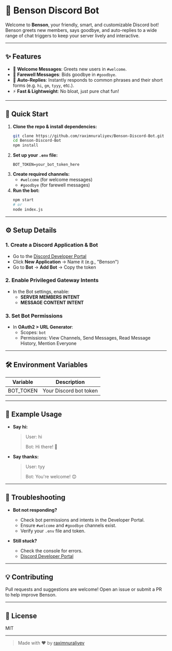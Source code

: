 # 🤖 Benson Discord Bot

Welcome to **Benson**, your friendly, smart, and customizable Discord bot! Benson greets new members, says goodbye, and auto-replies to a wide range of chat triggers to keep your server lively and interactive.

---

## ✨ Features

- 🎉 **Welcome Messages**: Greets new users in `#welcome`.
- 👋 **Farewell Messages**: Bids goodbye in `#goodbye`.
- 💬 **Auto-Replies**: Instantly responds to common phrases and their short forms (e.g. `hi`, `gm`, `tyyy`, etc.).
- ⚡ **Fast & Lightweight**: No bloat, just pure chat fun!

---

## 🚀 Quick Start

1. **Clone the repo & install dependencies:**
   ```bash
   git clone https://github.com/raximnuraliyev/Benson-Discord-Bot.git
   cd Benson-Discord-Bot
   npm install
   ```
2. **Set up your `.env` file:**
   ```env
   BOT_TOKEN=your_bot_token_here
   ```
3. **Create required channels:**
   - `#welcome` (for welcome messages)
   - `#goodbye` (for farewell messages)
4. **Run the bot:**
   ```bash
   npm start
   # or
   node index.js
   ```

---

## ⚙️ Setup Details

### 1. Create a Discord Application & Bot
- Go to the [Discord Developer Portal](https://discord.com/developers/applications)
- Click **New Application** → Name it (e.g., "Benson")
- Go to **Bot** → **Add Bot** → Copy the token

### 2. Enable Privileged Gateway Intents
- In the Bot settings, enable:
  - **SERVER MEMBERS INTENT**
  - **MESSAGE CONTENT INTENT**

### 3. Set Bot Permissions
- In **OAuth2 > URL Generator**:
  - Scopes: `bot`
  - Permissions: View Channels, Send Messages, Read Message History, Mention Everyone

---

## 🛠️ Environment Variables

| Variable   | Description                |
|------------|----------------------------|
| BOT_TOKEN  | Your Discord bot token     |

---

## 📝 Example Usage

- **Say hi:**
  > User: hi
  >
  > Bot: Hi there! 👋

- **Say thanks:**
  > User: tyy
  >
  > Bot: You're welcome! 😊

---

## 🧩 Troubleshooting

- **Bot not responding?**
  - Check bot permissions and intents in the Developer Portal.
  - Ensure `#welcome` and `#goodbye` channels exist.
  - Verify your `.env` file and token.

- **Still stuck?**
  - Check the console for errors.
  - [Discord Developer Portal](https://discord.com/developers/applications)

---

## 💡 Contributing
Pull requests and suggestions are welcome! Open an issue or submit a PR to help improve Benson.

---

## 📜 License
MIT

---

> Made with ❤️ by [raximnuraliyev](https://github.com/raximnuraliyev)
